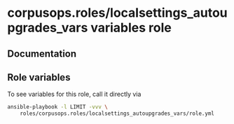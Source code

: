 # corpusops.roles/localsettings_autoupgrades_vars variables role
## Documentation

## Role variables
To see variables for this role, call it directly via
```bash
ansible-playbook -l LIMIT -vvv \
    roles/corpusops.roles/localsettings_autoupgrades_vars/role.yml
```
